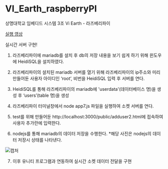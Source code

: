# VI_Earth_raspberryPI
상명대학교 임베디드 시스템 3조 Vi Earth - 라즈베리파이

[실행 영상](https://youtu.be/bR5_IRo4VVs)

실시간 서버 구현!
1. 라즈베리파이에 mariadb를 설치 후 db의 저장 내용을 보기 쉽게 하기 위해 윈도우에 HeidiSQL을 설치하였다.

2. 라즈베리파이의 설치된 mariadb 서버를 열기 위해 라즈베리파이의 ip주소와 미리 만들어둔 사용자 아이디인 ‘root’, 비번을 HeidiSQL 입력 후 서버를 연다.

3. HeidiSQL를 통해 라즈베리파이의 mariadb에 'userdata'(데이터베이스 명)을 생성 후  ‘users’(table 명)을 생성

4. 라즈베리파이 터미널창에서 node app7.js 파일을 실행하여 소켓 서버를 연다.

5. test를 위해 만들어둔 http://localhost:3000/public/adduser2.html에 접속하여 사용자 추가란에 입력한다.

6. nodejs를 통해 mariadb의 데이터 저장을 수행한다.
 *해당 사진은 nodejs의 데이터 저장시 상태를 나타낸다.
 
 ![캡처](https://user-images.githubusercontent.com/54584364/94412629-f91b7780-01b4-11eb-9b94-564f9491e1ff.PNG)
 
 7. 이후 유니티 프로그램과 연동하여 실시간 소켓 데이터 전달을 구현
